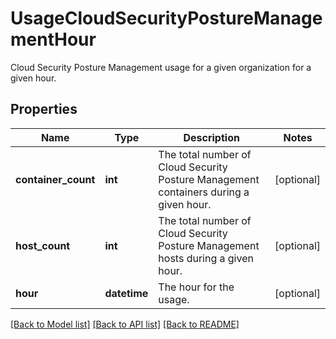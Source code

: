 # UsageCloudSecurityPostureManagementHour

Cloud Security Posture Management usage for a given organization for a given hour.

## Properties
Name | Type | Description | Notes
------------ | ------------- | ------------- | -------------
**container_count** | **int** | The total number of Cloud Security Posture Management containers during a given hour. | [optional] 
**host_count** | **int** | The total number of Cloud Security Posture Management hosts during a given hour. | [optional] 
**hour** | **datetime** | The hour for the usage. | [optional] 

[[Back to Model list]](README.md#documentation-for-models) [[Back to API list]](README.md#documentation-for-api-endpoints) [[Back to README]](README.md)


